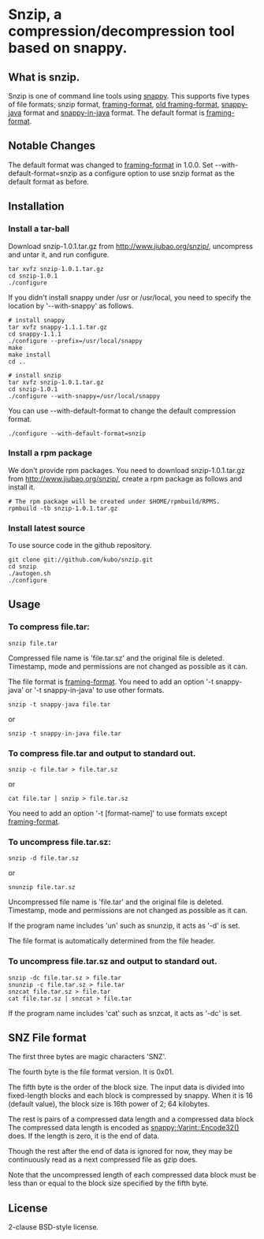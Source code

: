 Snzip, a compression/decompression tool based on snappy.
========================================================

What is snzip.
--------------

Snzip is one of command line tools using [snappy][].
This supports five types of file formats; snzip format,
[framing-format][], [old framing-format][], [snappy-java][]
format and [snappy-in-java][] format.
The default format is [framing-format][].

Notable Changes
---------------

The default format was changed to [framing-format][] in 1.0.0.
Set --with-default-format=snzip as a configure option to use snzip
format as the default format as before.

Installation
------------

### Install a tar-ball

Download snzip-1.0.1.tar.gz from http://www.jiubao.org/snzip/,
uncompress and untar it, and run configure.

    tar xvfz snzip-1.0.1.tar.gz
    cd snzip-1.0.1
    ./configure

If you didn't install snappy under /usr or /usr/local, you need to specify
the location by '--with-snappy' as follows.

    # install snappy
    tar xvfz snappy-1.1.1.tar.gz
    cd snappy-1.1.1
    ./configure --prefix=/usr/local/snappy
    make
    make install
    cd ..
    
    # install snzip
    tar xvfz snzip-1.0.1.tar.gz
    cd snzip-1.0.1
    ./configure --with-snappy=/usr/local/snappy

You can use --with-default-format to change the default compression format.

    ./configure --with-default-format=snzip

### Install a rpm package

We don't provide rpm packages. You need to download snzip-1.0.1.tar.gz
from http://www.jiubao.org/snzip/, create a rpm package as follows and
install it.

    # The rpm package will be created under $HOME/rpmbuild/RPMS.
    rpmbuild -tb snzip-1.0.1.tar.gz 

### Install latest source

To use source code in the github repository.

    git clone git://github.com/kubo/snzip.git
    cd snzip
    ./autogen.sh
    ./configure

Usage
-----

### To compress file.tar:

    snzip file.tar

Compressed file name is 'file.tar.sz' and the original file is deleted.
Timestamp, mode and permissions are not changed as possible as it can.

The file format is [framing-format][]. You need to add an option '-t snappy-java' or
'-t snappy-in-java' to use other formats.

    snzip -t snappy-java file.tar

or

    snzip -t snappy-in-java file.tar

### To compress file.tar and output to standard out.

    snzip -c file.tar > file.tar.sz

or

    cat file.tar | snzip > file.tar.sz

You need to add an option '-t [format-name]' to use formats except [framing-format][].


### To uncompress file.tar.sz:

    snzip -d file.tar.sz

or

    snunzip file.tar.sz

Uncompressed file name is 'file.tar' and the original file is deleted.
Timestamp, mode and permissions are not changed as possible as it can.

If the program name includes 'un' such as snunzip, it acts as '-d' is set.

The file format is automatically determined from the file header.

### To uncompress file.tar.sz and output to standard out.

    snzip -dc file.tar.sz > file.tar
    snunzip -c file.tar.sz > file.tar
    snzcat file.tar.sz > file.tar
    cat file.tar.sz | snzcat > file.tar

If the program name includes 'cat' such as snzcat, it acts as '-dc' is set.

SNZ File format
---------------

The first three bytes are magic characters 'SNZ'.

The fourth byte is the file format version. It is 0x01.

The fifth byte is the order of the block size. The input data
is divided into fixed-length blocks and each block is compressed
by snappy. When it is 16 (default value), the block size is 16th
power of 2; 64 kilobytes.

The rest is pairs of a compressed data length and a compressed data block
The compressed data length is encoded as [snappy::Varint::Encode32()][] does.
If the length is zero, it is the end of data.

Though the rest after the end of data is ignored for now, they
may be continuously read as a next compressed file as gzip does.

Note that the uncompressed length of each compressed data block must be
less than or equal to the block size specified by the fifth byte.

License
-------

2-clause BSD-style license.

[snappy]: http://code.google.com/p/snappy/
[framing-format]: http://code.google.com/p/snappy/source/browse/trunk/framing_format.txt?r=71
[old framing-format]: http://code.google.com/p/snappy/source/browse/trunk/framing_format.txt?r=55
[Issue 34: Command line tool]: http://code.google.com/p/snappy/issues/detail?id=34
[snappy::Varint::Encode32()]: http://code.google.com/p/snappy/source/browse/trunk/snappy-stubs-internal.h?r=51#461
[snappy-java]: http://code.google.com/p/snappy-java/
[snappy-in-java]: https://github.com/dain/snappy
